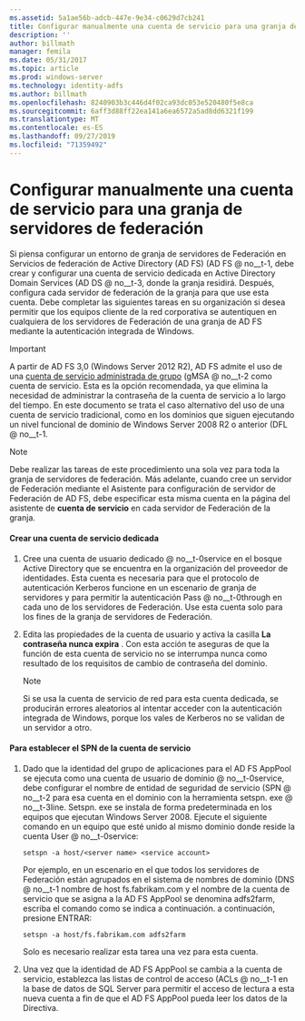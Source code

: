 ```yaml
---
ms.assetid: 5a1ae56b-adcb-447e-9e34-c0629d7cb241
title: Configurar manualmente una cuenta de servicio para una granja de servidores de federación
description: ''
author: billmath
manager: femila
ms.date: 05/31/2017
ms.topic: article
ms.prod: windows-server
ms.technology: identity-adfs
ms.author: billmath
ms.openlocfilehash: 8240903b3c446d4f02ca93dc053e520480f5e8ca
ms.sourcegitcommit: 6aff3d88ff22ea141a6ea6572a5ad8dd6321f199
ms.translationtype: MT
ms.contentlocale: es-ES
ms.lasthandoff: 09/27/2019
ms.locfileid: "71359492"
---
```

# <a name="manually-configure-a-service-account-for-a-federation-server-farm"></a>Configurar manualmente una cuenta de servicio para una granja de servidores de federación

Si piensa configurar un entorno de granja de servidores de Federación en Servicios de federación de Active Directory (AD FS) \(AD FS @ no__t-1, debe crear y configurar una cuenta de servicio dedicada en Active Directory Domain Services \(AD DS @ no__t-3, donde la granja residirá. Después, configura cada servidor de federación de la granja para que use esta cuenta. Debe completar las siguientes tareas en su organización si desea permitir que los equipos cliente de la red corporativa se autentiquen en cualquiera de los servidores de Federación de una granja de AD FS mediante la autenticación integrada de Windows.  

> [!IMPORTANT]
> A partir de AD FS 3,0 (Windows Server 2012 R2), AD FS admite el uso de una [cuenta de servicio administrada de grupo](https://docs.microsoft.com/windows-server/security/group-managed-service-accounts/group-managed-service-accounts-overview) \(gMSA @ no__t-2 como cuenta de servicio.  Esta es la opción recomendada, ya que elimina la necesidad de administrar la contraseña de la cuenta de servicio a lo largo del tiempo.  En este documento se trata el caso alternativo del uso de una cuenta de servicio tradicional, como en los dominios que siguen ejecutando un nivel funcional de dominio de Windows Server 2008 R2 o anterior \(DFL @ no__t-1.

> [!NOTE]  
> Debe realizar las tareas de este procedimiento una sola vez para toda la granja de servidores de federación. Más adelante, cuando cree un servidor de Federación mediante el Asistente para configuración de servidor de Federación de AD FS, debe especificar esta misma cuenta en la página del asistente de **cuenta de servicio** en cada servidor de Federación de la granja.  
  
#### <a name="create-a-dedicated-service-account"></a>Crear una cuenta de servicio dedicada  
  
1.  Cree una cuenta de usuario dedicado @ no__t-0service en el bosque Active Directory que se encuentra en la organización del proveedor de identidades. Esta cuenta es necesaria para que el protocolo de autenticación Kerberos funcione en un escenario de granja de servidores y para permitir la autenticación Pass @ no__t-0through en cada uno de los servidores de Federación. Use esta cuenta solo para los fines de la granja de servidores de Federación.  
  
2.  Edita las propiedades de la cuenta de usuario y activa la casilla **La contraseña nunca expira** . Con esta acción te aseguras de que la función de esta cuenta de servicio no se interrumpa nunca como resultado de los requisitos de cambio de contraseña del dominio.  
  
    > [!NOTE]  
    > Si se usa la cuenta de servicio de red para esta cuenta dedicada, se producirán errores aleatorios al intentar acceder con la autenticación integrada de Windows, porque los vales de Kerberos no se validan de un servidor a otro.  
  
#### <a name="to-set-the-spn-of-the-service-account"></a>Para establecer el SPN de la cuenta de servicio  
  
1.  Dado que la identidad del grupo de aplicaciones para el AD FS AppPool se ejecuta como una cuenta de usuario de dominio @ no__t-0service, debe configurar el nombre de entidad de seguridad de servicio \(SPN @ no__t-2 para esa cuenta en el dominio con la herramienta setspn. exe @ no__t-3line. Setspn. exe se instala de forma predeterminada en los equipos que ejecutan Windows Server 2008. Ejecute el siguiente comando en un equipo que esté unido al mismo dominio donde reside la cuenta User @ no__t-0service:  
  
    ```  
    setspn -a host/<server name> <service account>  
    ```  
  
    Por ejemplo, en un escenario en el que todos los servidores de Federación están agrupados en el sistema de nombres de dominio \(DNS @ no__t-1 nombre de host fs.fabrikam.com y el nombre de la cuenta de servicio que se asigna a la AD FS AppPool se denomina adfs2farm, escriba el comando como se indica a continuación. a continuación, presione ENTRAR:  
  
    ```  
    setspn -a host/fs.fabrikam.com adfs2farm  
    ```  
  
    Solo es necesario realizar esta tarea una vez para esta cuenta.  
  
2.  Una vez que la identidad de AD FS AppPool se cambia a la cuenta de servicio, establezca las listas de control de acceso \(ACLs @ no__t-1 en la base de datos de SQL Server para permitir el acceso de lectura a esta nueva cuenta a fin de que el AD FS AppPool pueda leer los datos de la Directiva.  
  

